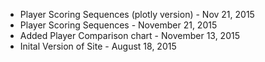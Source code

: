 * Player Scoring Sequences (plotly version) - Nov 21, 2015
 * Player Scoring Sequences - November 21, 2015
 * Added Player Comparison chart - November 13, 2015
 * Inital Version of Site - August 18, 2015